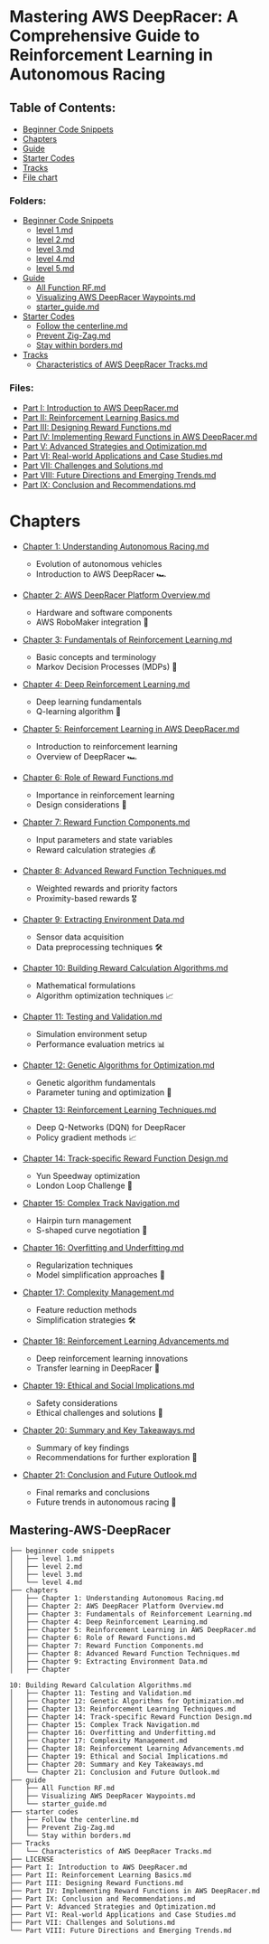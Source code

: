 # Mastering AWS DeepRacer: A Comprehensive Guide to Reinforcement Learning in Autonomous Racing

## Table of Contents:
- [Beginner Code Snippets](https://github.com/Rishit-katiyar/Mastering-AWS-DeepRacer/tree/main/beginner%20code%20snippets)
- [Chapters](https://github.com/Rishit-katiyar/Mastering-AWS-DeepRacer/tree/main/chapters)
- [Guide](https://github.com/Rishit-katiyar/Mastering-AWS-DeepRacer/tree/main/guide)
- [Starter Codes](https://github.com/Rishit-katiyar/Mastering-AWS-DeepRacer/tree/main/starter%20codes)
- [Tracks](https://github.com/Rishit-katiyar/Mastering-AWS-DeepRacer/tree/main/Tracks)
- [File chart](#Mastering-AWS-DeepRacer)

### Folders:
- [Beginner Code Snippets](https://github.com/Rishit-katiyar/Mastering-AWS-DeepRacer/tree/main/beginner%20code%20snippets)
  - [level 1.md](https://github.com/Rishit-katiyar/Mastering-AWS-DeepRacer/blob/main/beginner%20code%20snippets/level%201.md)
  - [level 2.md](https://github.com/Rishit-katiyar/Mastering-AWS-DeepRacer/blob/main/beginner%20code%20snippets/level%202.md)
  - [level 3.md](https://github.com/Rishit-katiyar/Mastering-AWS-DeepRacer/blob/main/beginner%20code%20snippets/level%203.md)
  - [level 4.md](https://github.com/Rishit-katiyar/Mastering-AWS-DeepRacer/blob/main/beginner%20code%20snippets/level%204.md)
  - [level 5.md](https://github.com/Rishit-katiyar/Mastering-AWS-DeepRacer/blob/main/beginner%20code%20snippets/level%205.md)
- [Guide](https://github.com/Rishit-katiyar/Mastering-AWS-DeepRacer/tree/main/guide)
  - [All Function RF.md](https://github.com/Rishit-katiyar/Mastering-AWS-DeepRacer/blob/main/guide/All%20Function%20RF.md)
  - [Visualizing AWS DeepRacer Waypoints.md](https://github.com/Rishit-katiyar/Mastering-AWS-DeepRacer/blob/main/guide/Visualizing%20AWS%20DeepRacer%20Waypoints.md)
  - [starter_guide.md](https://github.com/Rishit-katiyar/Mastering-AWS-DeepRacer/blob/main/guide/starter_guide.md)
- [Starter Codes](https://github.com/Rishit-katiyar/Mastering-AWS-DeepRacer/tree/main/starter%20codes)
  - [Follow the centerline.md](https://github.com/Rishit-katiyar/Mastering-AWS-DeepRacer/blob/main/starter%20codes/Follow%20the%20centerline.md)
  - [Prevent Zig-Zag.md](https://github.com/Rishit-katiyar/Mastering-AWS-DeepRacer/blob/main/starter%20codes/Prevent%20Zig-Zag.md)
  - [Stay within borders.md](https://github.com/Rishit-katiyar/Mastering-AWS-DeepRacer/blob/main/starter%20codes/Stay%20within%20borders.md)
- [Tracks](https://github.com/Rishit-katiyar/Mastering-AWS-DeepRacer/tree/main/Tracks)
  - [Characteristics of AWS DeepRacer Tracks.md](https://github.com/Rishit-katiyar/Mastering-AWS-DeepRacer/blob/main/Tracks/Characteristics%20of%20AWS%20DeepRacer%20Tracks.md)

### Files:
- [Part I: Introduction to AWS DeepRacer.md](https://github.com/Rishit-katiyar/Mastering-AWS-DeepRacer/blob/main/Part%20I:%20Introduction%20to%20AWS%20DeepRacer.md)
- [Part II: Reinforcement Learning Basics.md](https://github.com/Rishit-katiyar/Mastering-AWS-DeepRacer/blob/main/Part%20II:%20Reinforcement%20Learning%20Basics.md)
- [Part III: Designing Reward Functions.md](https://github.com/Rishit-katiyar/Mastering-AWS-DeepRacer/blob/main/Part%20III:%20Designing%20Reward%20Functions.md)
- [Part IV: Implementing Reward Functions in AWS DeepRacer.md](https://github.com/Rishit-katiyar/Mastering-AWS-DeepRacer/blob/main/Part%20IV:%20Implementing%20Reward%20Functions%20in%20AWS%20DeepRacer.md)
- [Part V: Advanced Strategies and Optimization.md](https://github.com/Rishit-katiyar/Mastering-AWS-DeepRacer/blob/main/Part%20V:%20Advanced%20Strategies%20and%20Optimization.md)
- [Part VI: Real-world Applications and Case Studies.md](https://github.com/Rishit-katiyar/Mastering-AWS-DeepRacer/blob/main/Part%20VI:%20Real-world%20Applications%20and%20Case%20Studies.md)
- [Part VII: Challenges and Solutions.md](https://github.com/Rishit-katiyar/Mastering-AWS-DeepRacer/blob/main/Part%20VII:%20Challenges%20and%20Solutions.md)
- [Part VIII: Future Directions and Emerging Trends.md](https://github.com/Rishit-katiyar/Mastering-AWS-DeepRacer/blob/main/Part%20VIII:%20Future%20Directions%20and%20Emerging%20Trends.md)
- [Part IX: Conclusion and Recommendations.md](https://github.com/Rishit-katiyar/Mastering-AWS-DeepRacer/blob/main/Part%20IX:%20Conclusion%20and%20Recommendations.md)

# Chapters

- [Chapter 1: Understanding Autonomous Racing.md](https://github.com/Rishit-katiyar/Mastering-AWS-DeepRacer/blob/main/chapters/Chapter%201:%20Understanding%20Autonomous%20Racing.md)
  - Evolution of autonomous vehicles
  - Introduction to AWS DeepRacer 🏎️   

- [Chapter 2: AWS DeepRacer Platform Overview.md](https://github.com/Rishit-katiyar/Mastering-AWS-DeepRacer/blob/main/chapters/Chapter%202:%20AWS%20DeepRacer%20Platform%20Overview.md)
  - Hardware and software components
  - AWS RoboMaker integration 🤖

- [Chapter 3: Fundamentals of Reinforcement Learning.md](https://github.com/Rishit-katiyar/Mastering-AWS-DeepRacer/blob/main/chapters/Chapter%203:%20Fundamentals%20of%20Reinforcement%20Learning.md)
  - Basic concepts and terminology
  - Markov Decision Processes (MDPs) 🧠

- [Chapter 4: Deep Reinforcement Learning.md](https://github.com/Rishit-katiyar/Mastering-AWS-DeepRacer/blob/main/chapters/Chapter%204:%20Deep%20Reinforcement%20Learning.md)
  - Deep learning fundamentals
  - Q-learning algorithm 🤖

- [Chapter 5: Reinforcement Learning in AWS DeepRacer.md](https://github.com/Rishit-katiyar/Mastering-AWS-DeepRacer/blob/main/chapters/Chapter%205:%20Reinforcement%20Learning%20in%20AWS%20DeepRacer.md)
  - Introduction to reinforcement learning
  - Overview of DeepRacer 🏎️

- [Chapter 6: Role of Reward Functions.md](https://github.com/Rishit-katiyar/Mastering-AWS-DeepRacer/blob/main/chapters/Chapter%206:%20Role%20of%20Reward%20Functions.md)
  - Importance in reinforcement learning
  - Design considerations 🎯

- [Chapter 7: Reward Function Components.md](https://github.com/Rishit-katiyar/Mastering-AWS-DeepRacer/blob/main/chapters/Chapter%207:%20Reward%20Function%20Components.md)
  - Input parameters and state variables
  - Reward calculation strategies 💰

- [Chapter 8: Advanced Reward Function Techniques.md](https://github.com/Rishit-katiyar/Mastering-AWS-DeepRacer/blob/main/chapters/Chapter%208:%20Advanced%20Reward%20Function%20Techniques.md)
  - Weighted rewards and priority factors
  - Proximity-based rewards 🎖️

- [Chapter 9: Extracting Environment Data.md](https://github.com/Rishit-katiyar/Mastering-AWS-DeepRacer/blob/main/chapters/Chapter%209:%20Extracting%20Environment%20Data.md)
  - Sensor data acquisition
  - Data preprocessing techniques 🛠️

- [Chapter 10: Building Reward Calculation Algorithms.md](https://github.com/Rishit-katiyar/Mastering-AWS-DeepRacer/blob/main/chapters/Chapter%2010:%20Building%20Reward%20Calculation%20Algorithms.md)
  - Mathematical formulations
  - Algorithm optimization techniques 📈

- [Chapter 11: Testing and Validation.md](https://github.com/Rishit-katiyar/Mastering-AWS-DeepRacer/blob/main/chapters/Chapter%2011:%20Testing%20and%20Validation.md)
  - Simulation environment setup
  - Performance evaluation metrics 📊

- [Chapter 12: Genetic Algorithms for Optimization.md](https://github.com/Rishit-katiyar/Mastering-AWS-DeepRacer/blob/main/chapters/Chapter%2012:%20Genetic%20Algorithms%20for%20Optimization.md)
  - Genetic algorithm fundamentals
  - Parameter tuning and optimization 🧬

- [Chapter 13: Reinforcement Learning Techniques.md](https://github.com/Rishit-katiyar/Mastering-AWS-DeepRacer/blob/main/chapters/Chapter%2013:%20Reinforcement%20Learning%20Techniques.md)
  - Deep Q-Networks (DQN) for DeepRacer
  - Policy gradient methods 📈

- [Chapter 14: Track-specific Reward Function Design.md](https://github.com/Rishit-katiyar/Mastering-AWS-DeepRacer/blob/main/chapters/Chapter%2014:%20Track-specific%20Reward%20Function%20Design.md)
  - Yun Speedway optimization
  - London Loop Challenge 🏁

- [Chapter 15: Complex Track Navigation.md](https://github.com/Rishit-katiyar/Mastering-AWS-DeepRacer/blob/main/chapters/Chapter%2015:%20Complex%20Track%20Navigation.md)
  - Hairpin turn management
  - S-shaped curve negotiation 🔄

- [Chapter 16: Overfitting and Underfitting.md](https://github.com/Rishit-katiyar/Mastering-AWS-DeepRacer/blob/main/chapters/Chapter%2016:%20Overfitting%20and%20Underfitting.md)
  - Regularization techniques
  - Model simplification approaches 🧩

- [Chapter 17: Complexity Management.md](https://github.com/Rishit-katiyar/Mastering-AWS-DeepRacer/blob/main/chapters/Chapter%2017:%20Complexity%20Management.md)
  - Feature reduction methods
  - Simplification strategies 🛠️

- [Chapter 18: Reinforcement Learning Advancements.md](https://github.com/Rishit-katiyar/Mastering-AWS-DeepRacer/blob/main/chapters/Chapter%2018:%20Reinforcement%20Learning%20Advancements.md)
  - Deep reinforcement learning innovations
  - Transfer learning in DeepRacer 🔄

- [Chapter 19: Ethical and Social Implications.md](https://github.com/Rishit-katiyar/Mastering-AWS-DeepRacer/blob/main/chapters/Chapter%2019:%20Ethical%20and%20Social%20Implications.md)
  - Safety considerations
  - Ethical challenges and solutions 🚦

- [Chapter 20: Summary and Key Takeaways.md](https://github.com/Rishit-katiyar/Mastering-AWS-DeepRacer/blob/main/chapters/Chapter%2020:%20Summary%20and%20Key%20Takeaways.md)
  - Summary of key findings
  - Recommendations for further exploration 📝

- [Chapter 21: Conclusion and Future Outlook.md](https://github.com/Rishit-katiyar/Mastering-AWS-DeepRacer/blob/main/chapters/Chapter%2021:%20Conclusion%20and%20Future%20Outlook.md)
  - Final remarks and conclusions
  - Future trends in autonomous racing 🌟


## Mastering-AWS-DeepRacer

```
├── beginner code snippets
│   ├── level 1.md
│   ├── level 2.md
│   ├── level 3.md
│   └── level 4.md
├── chapters
│   ├── Chapter 1: Understanding Autonomous Racing.md
│   ├── Chapter 2: AWS DeepRacer Platform Overview.md
│   ├── Chapter 3: Fundamentals of Reinforcement Learning.md
│   ├── Chapter 4: Deep Reinforcement Learning.md
│   ├── Chapter 5: Reinforcement Learning in AWS DeepRacer.md
│   ├── Chapter 6: Role of Reward Functions.md
│   ├── Chapter 7: Reward Function Components.md
│   ├── Chapter 8: Advanced Reward Function Techniques.md
│   ├── Chapter 9: Extracting Environment Data.md
│   ├── Chapter 

10: Building Reward Calculation Algorithms.md
│   ├── Chapter 11: Testing and Validation.md
│   ├── Chapter 12: Genetic Algorithms for Optimization.md
│   ├── Chapter 13: Reinforcement Learning Techniques.md
│   ├── Chapter 14: Track-specific Reward Function Design.md
│   ├── Chapter 15: Complex Track Navigation.md
│   ├── Chapter 16: Overfitting and Underfitting.md
│   ├── Chapter 17: Complexity Management.md
│   ├── Chapter 18: Reinforcement Learning Advancements.md
│   ├── Chapter 19: Ethical and Social Implications.md
│   ├── Chapter 20: Summary and Key Takeaways.md
│   └── Chapter 21: Conclusion and Future Outlook.md
├── guide
│   ├── All Function RF.md
│   ├── Visualizing AWS DeepRacer Waypoints.md
│   └── starter_guide.md
├── starter codes
│   ├── Follow the centerline.md
│   ├── Prevent Zig-Zag.md
│   └── Stay within borders.md
├── Tracks
│   └── Characteristics of AWS DeepRacer Tracks.md
├── LICENSE
├── Part I: Introduction to AWS DeepRacer.md
├── Part II: Reinforcement Learning Basics.md
├── Part III: Designing Reward Functions.md
├── Part IV: Implementing Reward Functions in AWS DeepRacer.md
├── Part IX: Conclusion and Recommendations.md
├── Part V: Advanced Strategies and Optimization.md
├── Part VI: Real-world Applications and Case Studies.md
├── Part VII: Challenges and Solutions.md
└── Part VIII: Future Directions and Emerging Trends.md
``` 
